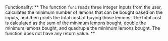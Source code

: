 Functionality: ** The function `func` reads three integer inputs from the user, calculates the minimum number of lemons that can be bought based on the inputs, and then prints the total cost of buying those lemons. The total cost is calculated as the sum of the minimum lemons bought, double the minimum lemons bought, and quadruple the minimum lemons bought. The function does not have any return value. **